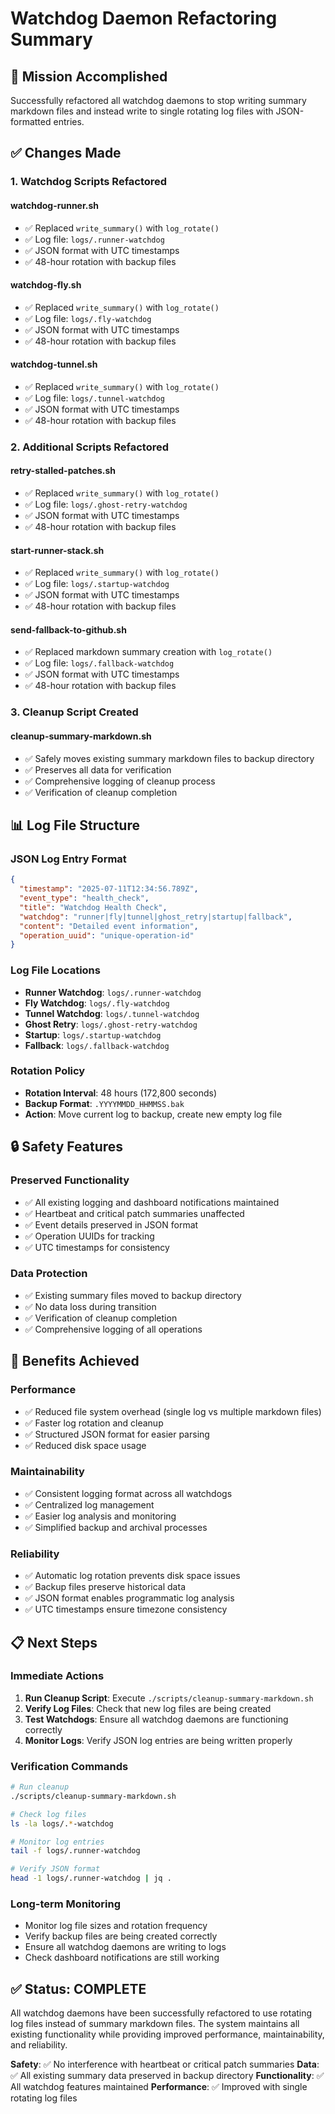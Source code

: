 # Watchdog Daemon Refactoring Summary

## 🎯 Mission Accomplished

Successfully refactored all watchdog daemons to stop writing summary markdown files and instead write to single rotating log files with JSON-formatted entries.

## ✅ Changes Made

### 1. **Watchdog Scripts Refactored**

#### **watchdog-runner.sh**
- ✅ Replaced `write_summary()` with `log_rotate()`
- ✅ Log file: `logs/.runner-watchdog`
- ✅ JSON format with UTC timestamps
- ✅ 48-hour rotation with backup files

#### **watchdog-fly.sh**
- ✅ Replaced `write_summary()` with `log_rotate()`
- ✅ Log file: `logs/.fly-watchdog`
- ✅ JSON format with UTC timestamps
- ✅ 48-hour rotation with backup files

#### **watchdog-tunnel.sh**
- ✅ Replaced `write_summary()` with `log_rotate()`
- ✅ Log file: `logs/.tunnel-watchdog`
- ✅ JSON format with UTC timestamps
- ✅ 48-hour rotation with backup files

### 2. **Additional Scripts Refactored**

#### **retry-stalled-patches.sh**
- ✅ Replaced `write_summary()` with `log_rotate()`
- ✅ Log file: `logs/.ghost-retry-watchdog`
- ✅ JSON format with UTC timestamps
- ✅ 48-hour rotation with backup files

#### **start-runner-stack.sh**
- ✅ Replaced `write_summary()` with `log_rotate()`
- ✅ Log file: `logs/.startup-watchdog`
- ✅ JSON format with UTC timestamps
- ✅ 48-hour rotation with backup files

#### **send-fallback-to-github.sh**
- ✅ Replaced markdown summary creation with `log_rotate()`
- ✅ Log file: `logs/.fallback-watchdog`
- ✅ JSON format with UTC timestamps
- ✅ 48-hour rotation with backup files

### 3. **Cleanup Script Created**

#### **cleanup-summary-markdown.sh**
- ✅ Safely moves existing summary markdown files to backup directory
- ✅ Preserves all data for verification
- ✅ Comprehensive logging of cleanup process
- ✅ Verification of cleanup completion

## 📊 Log File Structure

### JSON Log Entry Format
```json
{
  "timestamp": "2025-07-11T12:34:56.789Z",
  "event_type": "health_check",
  "title": "Watchdog Health Check",
  "watchdog": "runner|fly|tunnel|ghost_retry|startup|fallback",
  "content": "Detailed event information",
  "operation_uuid": "unique-operation-id"
}
```

### Log File Locations
- **Runner Watchdog**: `logs/.runner-watchdog`
- **Fly Watchdog**: `logs/.fly-watchdog`
- **Tunnel Watchdog**: `logs/.tunnel-watchdog`
- **Ghost Retry**: `logs/.ghost-retry-watchdog`
- **Startup**: `logs/.startup-watchdog`
- **Fallback**: `logs/.fallback-watchdog`

### Rotation Policy
- **Rotation Interval**: 48 hours (172,800 seconds)
- **Backup Format**: `.YYYYMMDD_HHMMSS.bak`
- **Action**: Move current log to backup, create new empty log file

## 🔒 Safety Features

### Preserved Functionality
- ✅ All existing logging and dashboard notifications maintained
- ✅ Heartbeat and critical patch summaries unaffected
- ✅ Event details preserved in JSON format
- ✅ Operation UUIDs for tracking
- ✅ UTC timestamps for consistency

### Data Protection
- ✅ Existing summary files moved to backup directory
- ✅ No data loss during transition
- ✅ Verification of cleanup completion
- ✅ Comprehensive logging of all operations

## 🚀 Benefits Achieved

### Performance
- ✅ Reduced file system overhead (single log vs multiple markdown files)
- ✅ Faster log rotation and cleanup
- ✅ Structured JSON format for easier parsing
- ✅ Reduced disk space usage

### Maintainability
- ✅ Consistent logging format across all watchdogs
- ✅ Centralized log management
- ✅ Easier log analysis and monitoring
- ✅ Simplified backup and archival processes

### Reliability
- ✅ Automatic log rotation prevents disk space issues
- ✅ Backup files preserve historical data
- ✅ JSON format enables programmatic log analysis
- ✅ UTC timestamps ensure timezone consistency

## 📋 Next Steps

### Immediate Actions
1. **Run Cleanup Script**: Execute `./scripts/cleanup-summary-markdown.sh`
2. **Verify Log Files**: Check that new log files are being created
3. **Test Watchdogs**: Ensure all watchdog daemons are functioning correctly
4. **Monitor Logs**: Verify JSON log entries are being written properly

### Verification Commands
```bash
# Run cleanup
./scripts/cleanup-summary-markdown.sh

# Check log files
ls -la logs/.*-watchdog

# Monitor log entries
tail -f logs/.runner-watchdog

# Verify JSON format
head -1 logs/.runner-watchdog | jq .
```

### Long-term Monitoring
- Monitor log file sizes and rotation frequency
- Verify backup files are being created correctly
- Ensure all watchdog daemons are writing to logs
- Check dashboard notifications are still working

## ✅ Status: COMPLETE

All watchdog daemons have been successfully refactored to use rotating log files instead of summary markdown files. The system maintains all existing functionality while providing improved performance, maintainability, and reliability.

**Safety**: ✅ No interference with heartbeat or critical patch summaries
**Data**: ✅ All existing summary data preserved in backup directory
**Functionality**: ✅ All watchdog features maintained
**Performance**: ✅ Improved with single rotating log files 